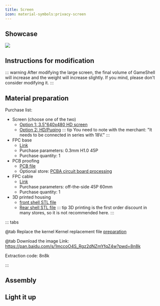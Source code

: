 ```yaml
---
title: Screen
icon: material-symbols:privacy-screen
---
```


## Showcase

![](https://clockworkpi-fans.com/images/screen_showcase.jpg)

## Instructions for modification

::: warning
After modifying the large screen, the final volume of GameShell will increase and the weight will increase slightly. If you mind, please don't consider modifying it.
:::

## Material preparation

Purchase list:

- Screen (choose one of the two)
  - [Option 1: 3.5"640x480 HD screen](https://item.taobao.com/item.htm?id=620085054499)
  - [Option 2: HD/Puqing](https://item.taobao.com/item.htm?id=624580652735)
    ::: tip
    You need to note with the merchant: "It needs to be connected in series with 18V."
    :::
- FPC base
  - [Link](https://item.taobao.com/item.htm?spm=a1z10.3-c.w4002-22306881049.11.681e2eeciI7LO7&id=574405341541)
  - Purchase parameters: 0.3mm H1.0 45P
  - Purchase quantity: 1
- PCB proofing
  - [PCB file](https://github.com/ClockworkPiFans/GameShell_ScreenHacking/raw/main/PCB/adapter.PCB)
  - Optional store: [PCBA circuit board processing](https://item.taobao.com/item.htm?id=548377684758)
- FPC cable
  - [Link](https://item.taobao.com/item.htm?spm=a1z10.3-c.w4002-16327681171.37.d71171d3Vm6TDU&id=565842370557)
  - Purchase parameters: off-the-side 45P 60mm
  - Purchase quantity: 1
- 3D printed housing
  - [front shell STL file](https://github.com/ClockworkPiFans/GameShell_ScreenHacking/raw/main/3D%20model/upper%20case.stl)
  - [Rear shell STL file](https://github.com/ClockworkPiFans/GameShell_ScreenHacking/raw/main/3D%20model/bottom%20case.stl)
    ::: tip
    3D printing is the first order discount in many stores, so it is not recommended here.
    :::

::: tabs

@tab Replace the kernel
Kernel replacement file [preparation](https://github.com/ClockworkPiFans/GameShell_ScreenHacking/tree/main/kernel_480p)

@tab Download the image
Link: https://pan.baidu.com/s/1mccoO4S_Rgz2dNZmYfqZ4w?pwd=8n8k

Extraction code: 8n8k

:::

## Assembly

## Light it up